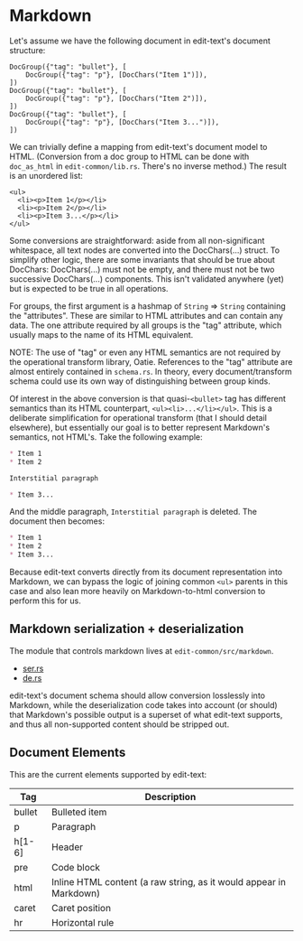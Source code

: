 # Markdown

Let's assume we have the following document in edit-text's document structure:

```
DocGroup({"tag": "bullet"}, [
    DocGroup({"tag": "p"}, [DocChars("Item 1")]),
])
DocGroup({"tag": "bullet"}, [
    DocGroup({"tag": "p"}, [DocChars("Item 2")]),
])
DocGroup({"tag": "bullet"}, [
    DocGroup({"tag": "p"}, [DocChars("Item 3...")]),
])
```

We can trivially define a mapping from edit-text's document model to HTML. (Conversion from a doc group to HTML can be done with `doc_as_html` in `edit-common/lib.rs`. There's no inverse method.) The result is an unordered list:

```
<ul>
  <li><p>Item 1</p></li>
  <li><p>Item 2</p></li>
  <li><p>Item 3...</p></li>
</ul>
```

Some conversions are straightforward: aside from all non-significant whitespace, all text nodes are converted into the DocChars(...) struct. To simplify other logic, there are some invariants that should be true about DocChars: DocChars(...) must not be empty, and there must not be two successive DocChars(...) components. This isn't validated anywhere (yet) but is expected to be true in all operations.

For groups, the first argument is a hashmap of `String` => `String` containing the "attributes". These are similar to HTML attributes and can contain any data. The one attribute required by all groups is the "tag" attribute, which usually maps to the name of its HTML equivalent.

NOTE: The use of "tag" or even any HTML semantics are not required by the operational transform library, Oatie. References to the "tag" attribute are almost entirely contained in `schema.rs`. In theory, every document/transform schema could use its own way of distinguishing between group kinds.

Of interest in the above conversion is that quasi-`<bullet>` tag has different semantics than its HTML counterpart, `<ul><li>...</li></ul>`. This is a deliberate simplification for operational transform (that I should detail elsewhere), but essentially our goal is to better represent Markdown's semantics, not HTML's. Take the following example:

```md
* Item 1
* Item 2

Interstitial paragraph

* Item 3...
```

And the middle paragraph, `Interstitial paragraph` is deleted. The document then becomes:

```md
* Item 1
* Item 2
* Item 3...
```

Because edit-text converts directly from its document representation into Markdown, we can bypass the logic of joining common `<ul>` parents in this case and also lean more heavily on Markdown-to-html conversion to perform this for us.

## Markdown serialization + deserialization

The module that controls markdown lives at `edit-common/src/markdown`.

* [ser.rs](https://github.com/tcr/edit-text/blob/master/edit-common/src/markdown/ser.rs)
* [de.rs](https://github.com/tcr/edit-text/blob/master/edit-common/src/markdown/de.rs)

edit-text's document schema should allow conversion losslessly into Markdown, while the deserialization code takes into account (or should) that Markdown's possible output is a superset of what edit-text supports, and thus all non-supported content should be stripped out.

## Document Elements

This are the current elements supported by edit-text:

| Tag | Description |
|-----|-------------|
| bullet | Bulleted item
| p | Paragraph
| h[1-6] | Header
| pre | Code block
| html | Inline HTML content (a raw string, as it would appear in Markdown)
| caret | Caret position
| hr | Horizontal rule
